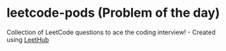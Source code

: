 # leetcode-pods (Problem of the day)
Collection of LeetCode questions to ace the coding interview! - Created using [LeetHub](https://github.com/QasimWani/LeetHub)
